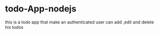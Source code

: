 # todo-App-nodejs
this is a todo app that make an authenticated user can add ,edit and delete his todos 
